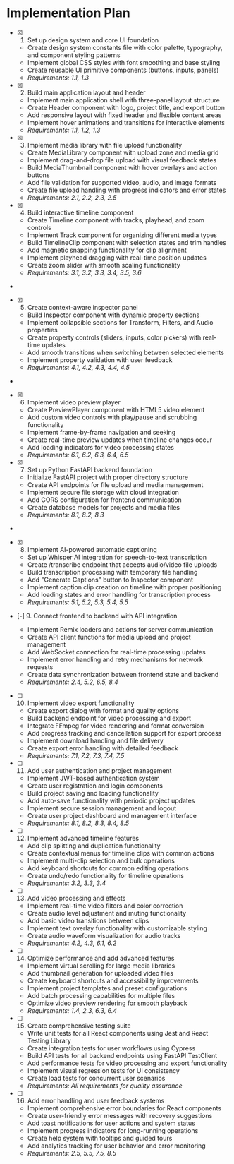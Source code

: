 # Implementation Plan

- [x] 1. Set up design system and core UI foundation






  - Create design system constants file with color palette, typography, and component styling patterns
  - Implement global CSS styles with font smoothing and base styling
  - Create reusable UI primitive components (buttons, inputs, panels)
  - _Requirements: 1.1, 1.3_

- [x] 2. Build main application layout and header





  - Implement main application shell with three-panel layout structure
  - Create Header component with logo, project title, and export button
  - Add responsive layout with fixed header and flexible content areas
  - Implement hover animations and transitions for interactive elements
  - _Requirements: 1.1, 1.2, 1.3_

- [x] 3. Implement media library with file upload functionality





  - Create MediaLibrary component with upload zone and media grid
  - Implement drag-and-drop file upload with visual feedback states
  - Build MediaThumbnail component with hover overlays and action buttons
  - Add file validation for supported video, audio, and image formats
  - Create file upload handling with progress indicators and error states
  - _Requirements: 2.1, 2.2, 2.3, 2.5_

- [x] 4. Build interactive timeline component





  - Create Timeline component with tracks, playhead, and zoom controls
  - Implement Track component for organizing different media types
  - Build TimelineClip component with selection states and trim handles
  - Add magnetic snapping functionality for clip alignment
  - Implement playhead dragging with real-time position updates
  - Create zoom slider with smooth scaling functionality
  - _Requirements: 3.1, 3.2, 3.3, 3.4, 3.5, 3.6_
-

- [x] 5. Create context-aware inspector panel




  - Build Inspector component with dynamic property sections
  - Implement collapsible sections for Transform, Filters, and Audio properties
  - Create property controls (sliders, inputs, color pickers) with real-time updates
  - Add smooth transitions when switching between selected elements
  - Implement property validation with user feedback
  - _Requirements: 4.1, 4.2, 4.3, 4.4, 4.5_
-

- [x] 6. Implement video preview player








  - Create PreviewPlayer component with HTML5 video element
  - Add custom video controls with play/pause and scrubbing functionality
  - Implement frame-by-frame navigation and seeking
  - Create real-time preview updates when timeline changes occur
  - Add loading indicators for video processing states
  - _Requirements: 6.1, 6.2, 6.3, 6.4, 6.5_



- [x] 7. Set up Python FastAPI backend foundation







  - Initialize FastAPI project with proper directory structure
  - Create API endpoints for file upload and media management
  - Implement secure file storage with cloud integration
  - Add CORS configuration for frontend communication
  - Create database models for projects and media files
  - _Requirements: 8.1, 8.2, 8.3_

-


- [x] 8. Implement AI-powered automatic captioning




  - Set up Whisper AI integration for speech-to-text transcription
  - Create /transcribe endpoint that accepts audio/video file uploads
  - Build transcription processing with temporary file handling
  - Add "Generate Captions" button to Inspector component
  - Implement caption clip creation on timeline with proper positioning
  - Add loading states and error handling for transcription process
  - _Requirements: 5.1, 5.2, 5.3, 5.4, 5.5_

- [-] 9. Connect frontend to backend with API integration



  - Implement Remix loaders and actions for server communication
  - Create API client functions for media upload and project management
  - Add WebSocket connection for real-time processing updates
  - Implement error handling and retry mechanisms for network requests
  - Create data synchronization between frontend state and backend
  - _Requirements: 2.4, 5.2, 6.5, 8.4_

- [ ] 10. Implement video export functionality
  - Create export dialog with format and quality options
  - Build backend endpoint for video processing and export
  - Integrate FFmpeg for video rendering and format conversion
  - Add progress tracking and cancellation support for export process
  - Implement download handling and file delivery
  - Create export error handling with detailed feedback
  - _Requirements: 7.1, 7.2, 7.3, 7.4, 7.5_

- [ ] 11. Add user authentication and project management
  - Implement JWT-based authentication system
  - Create user registration and login components
  - Build project saving and loading functionality
  - Add auto-save functionality with periodic project updates
  - Implement secure session management and logout
  - Create user project dashboard and management interface
  - _Requirements: 8.1, 8.2, 8.3, 8.4, 8.5_

- [ ] 12. Implement advanced timeline features
  - Add clip splitting and duplication functionality
  - Create contextual menus for timeline clips with common actions
  - Implement multi-clip selection and bulk operations
  - Add keyboard shortcuts for common editing operations
  - Create undo/redo functionality for timeline operations
  - _Requirements: 3.2, 3.3, 3.4_

- [ ] 13. Add video processing and effects
  - Implement real-time video filters and color correction
  - Create audio level adjustment and muting functionality
  - Add basic video transitions between clips
  - Implement text overlay functionality with customizable styling
  - Create audio waveform visualization for audio tracks
  - _Requirements: 4.2, 4.3, 6.1, 6.2_

- [ ] 14. Optimize performance and add advanced features
  - Implement virtual scrolling for large media libraries
  - Add thumbnail generation for uploaded video files
  - Create keyboard shortcuts and accessibility improvements
  - Implement project templates and preset configurations
  - Add batch processing capabilities for multiple files
  - Optimize video preview rendering for smooth playback
  - _Requirements: 1.4, 2.3, 6.3, 6.4_

- [ ] 15. Create comprehensive testing suite
  - Write unit tests for all React components using Jest and React Testing Library
  - Create integration tests for user workflows using Cypress
  - Build API tests for all backend endpoints using FastAPI TestClient
  - Add performance tests for video processing and export functionality
  - Implement visual regression tests for UI consistency
  - Create load tests for concurrent user scenarios
  - _Requirements: All requirements for quality assurance_

- [ ] 16. Add error handling and user feedback systems
  - Implement comprehensive error boundaries for React components
  - Create user-friendly error messages with recovery suggestions
  - Add toast notifications for user actions and system status
  - Implement progress indicators for long-running operations
  - Create help system with tooltips and guided tours
  - Add analytics tracking for user behavior and error monitoring
  - _Requirements: 2.5, 5.5, 7.5, 8.5_